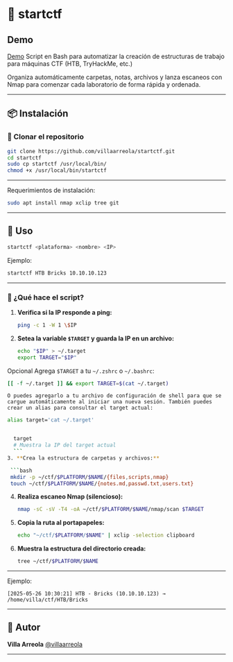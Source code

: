 # 🚀 startctf

 ## Demo
 [Demo](demo.gif)
Script en Bash para automatizar la creación de estructuras de trabajo para máquinas CTF (HTB, TryHackMe, etc.)

Organiza automáticamente carpetas, notas, archivos y lanza escaneos con Nmap para comenzar cada laboratorio de forma rápida y ordenada.

---

## 📦 Instalación

### 🔁 Clonar el repositorio

```bash
git clone https://github.com/villaarreola/startctf.git
cd startctf
sudo cp startctf /usr/local/bin/
chmod +x /usr/local/bin/startctf
```

---
Requerimientos de instalación:
```bash
sudo apt install nmap xclip tree git
```

---

## 🚀 Uso

```bash
startctf <plataforma> <nombre> <IP>
```

Ejemplo:

```bash
startctf HTB Bricks 10.10.10.123
```

---

### 🔄 ¿Qué hace el script?

1. **Verifica si la IP responde a ping:**

   ```bash
   ping -c 1 -W 1 \$IP
   ```

2. **Setea la variable ****`$TARGET`**** y guarda la IP en un archivo:**

   ```bash
   echo "$IP" > ~/.target
   export TARGET="$IP"
   ```

  Opcional Agrega `$TARGET`  a tu `~/.zshrc` o `~/.bashrc`:

   ```bash
   [[ -f ~/.target ]] && export TARGET=$(cat ~/.target)
   ```
    O puedes agregarlo a tu archivo de configuración de shell para que se cargue automáticamente al iniciar una nueva sesión. También puedes crear un alias para consultar el target actual:

   ```bash
   alias target='cat ~/.target'
   ```
  ```bash 

    target
    # Muestra la IP del target actual
    ```
3. **Crea la estructura de carpetas y archivos:**

   ```bash
   mkdir -p ~/ctf/$PLATFORM/$NAME/{files,scripts,nmap}
   touch ~/ctf/$PLATFORM/$NAME/{notes.md,passwd.txt,users.txt}
   ```

4. **Realiza escaneo Nmap (silencioso):**

   ```bash
   nmap -sC -sV -T4 -oA ~/ctf/$PLATFORM/$NAME/nmap/scan $TARGET
   ```

5. **Copia la ruta al portapapeles:**

   ```bash
   echo "~/ctf/$PLATFORM/$NAME" | xclip -selection clipboard
   ```

6. **Muestra la estructura del directorio creada:**

   ```bash
   tree ~/ctf/$PLATFORM/$NAME
   ```

---

Ejemplo:

```
[2025-05-26 10:30:21] HTB - Bricks (10.10.10.123) → /home/villa/ctf/HTB/Bricks
```

---

## 🧠 Autor

**Villa Arreola**
[@villaarreola](https://github.com/villaarreola)

---

